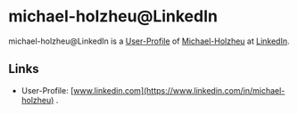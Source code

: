 # michael-holzheu@LinkedIn

michael-holzheu@LinkedIn is a [User-Profile](9000140.md) of [Michael-Holzheu](0.md) at [LinkedIn](241000001.md).

## Links

- User-Profile: [www.linkedin.com](https://www.linkedin.com/in/michael-holzheu)
.
